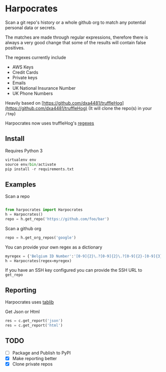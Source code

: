 # Harpocrates

Scan a git repo's history or a whole github org to match any potential
personal data or secrets.

The matches are made through regular expressions, therefore
there is always a very good change that some of the results
will contain false positives.

The regexes currently include
 * AWS Keys
 * Credit Cards
 * Private keys
 * Emails
 * UK National Insurance Number
 * UK Phone Numbers

Heavily based on [https://github.com/dxa4481/truffleHog](https://github.com/dxa4481/truffleHog)
(It will clone the repo(s) in your `/tmp`)

Harpocrates now uses truffleHog's [regexes](https://github.com/dxa4481/truffleHogRegexes)

## Install
Requires Python 3
```python
virtualenv env
source env/bin/activate
pip install -r requirements.txt
```

## Examples

Scan a repo

```python

from harpocrates import Harpocrates
h = Harpocrates()
repo = h.get_repo('https://github.com/foo/bar')

```
Scan a github org

```python
repo = h.get_org_repos('google')
```

You can provide your own regex as a dictionary

```python
myregex = {'Belgium ID Number':'[0-9]{2}\.?[0-9]{2}\.?[0-9]{2}-[0-9]{3}\.?[0-9]{2}'}
h = Harpocrates(regex=myregex)
```

If you have an SSH key configured you can provide the SSH URL to `get_repo`

## Reporting
Harpocrates uses [tablib](https://github.com/kennethreitz/tablib)

Get Json or Html
```python
res = c.get_report('json')
res = c.get_report('html')
```

## TODO
 - [ ] Package and Publish to PyPI
 - [x] Make reporting better
 - [x] Clone private repos
